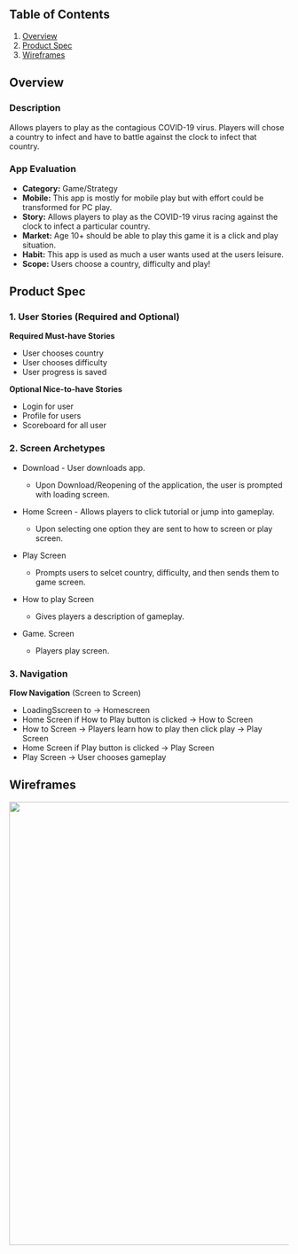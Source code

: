 ## Table of Contents
1. [Overview](#Overview)
1. [Product Spec](#Product-Spec)
1. [Wireframes](#Wireframes)

## Overview
### Description
Allows players to play as the contagious COVID-19 virus. Players will chose a country to infect and have to battle against the clock to infect that country.
### App Evaluation
- **Category:** Game/Strategy
- **Mobile:** This app is mostly for mobile play but with effort could be transformed for PC play.
- **Story:** Allows players to play as the COVID-19 virus racing against the clock to infect a particular country.
- **Market:** Age 10+ should be able to play this game it is a click and play situation.
- **Habit:** This app is used as much a user wants used at the users leisure.
- **Scope:** Users choose a country, difficulty and play! 

## Product Spec
### 1. User Stories (Required and Optional)

**Required Must-have Stories**

* User chooses country
* User chooses difficulty
* User progress is saved

**Optional Nice-to-have Stories**

* Login for user 
* Profile for users
* Scoreboard for all user

### 2. Screen Archetypes


* Download - User downloads app.
   * Upon Download/Reopening of the application, the user is prompted with loading screen. 
   
* Home Screen - Allows players to click tutorial or jump into gameplay.
   * Upon selecting one option they are sent to how to screen or play screen.
* Play Screen
   * Prompts users to selcet country, difficulty, and then sends them to game screen.
* How to play Screen
   * Gives players a description of gameplay.
* Game. Screen
   * Players play screen.

### 3. Navigation


**Flow Navigation** (Screen to Screen)
* LoadingSscreen to -> Homescreen
* Home Screen if How to Play button is clicked -> How to Screen
* How to Screen -> Players learn how to play then click play -> Play Screen
* Home Screen if Play button is clicked -> Play Screen
* Play Screen -> User chooses gameplay

## Wireframes
<img src="https://imgur.com/hYJ7APv.png" width=800><br>
